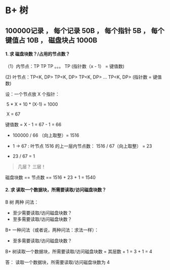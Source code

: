 # B+ 树    

## 100000记录 ，  每个记录 50B  ， 每个指针 5B ，  每个键值占 10B ， 磁盘块占 1000B





#### 1. 	求 磁盘块数？/占用的节点数？

（1）内节点：TP <K> TP <K> TP <K> 。。。 TP  (指针数（x -  1） = 键值数)

   (2)   叶节点：TP<K, DP>  TP<K, DP>  TP<K, DP>  ... TP<K, DP>  	(指针数 = 键值数)



设：一个节点放 X 个指针：

​		5 * X + 10 * (X-1) = 1000

​		X = 67

键值数 = X - 1 = 67 - 1 = 66



- 100000 / 66 （向上取整）= 1516

- 1 -> 67   : 叶节点 1516 的上一层内节点数：  1516 / 67（向上取整） = 23

- 23 / 67 = 1

>  几层？ 三层！

 

磁盘块数 == 节点数 == 1516 + 23 + 1 = 1540





#### 2. 求 读取一个数据块，所需要读取/访问磁盘块数？

B 树 两种 问法：

- 至少需要读取/访问磁盘块数？
- 至多需要读取/访问磁盘块数？



B+ 一种问法（或者说，两种问法：求法一样）：

- 至多需要读取/访问磁盘块数？



B+ 树读取一个数据块，所需要读取/访问磁盘块数 = 其层数 + 1 = 3 + 1 = 4





答： 读取一个数据块，所需要读取/访问磁盘块数为 4
